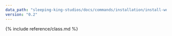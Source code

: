```yaml
---
data_path: "sleeping-king-studios/docs/commands/installation/install-workflow"
version: "0.2"
---
```


{% include reference/class.md %}
